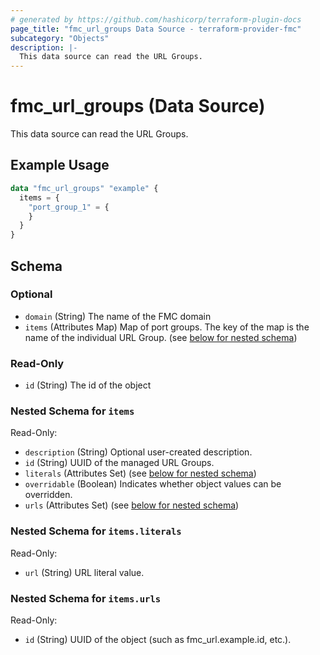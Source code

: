 ```yaml
---
# generated by https://github.com/hashicorp/terraform-plugin-docs
page_title: "fmc_url_groups Data Source - terraform-provider-fmc"
subcategory: "Objects"
description: |-
  This data source can read the URL Groups.
---
```


# fmc_url_groups (Data Source)

This data source can read the URL Groups.

## Example Usage

```terraform
data "fmc_url_groups" "example" {
  items = {
    "port_group_1" = {
    }
  }
}
```

<!-- schema generated by tfplugindocs -->
## Schema

### Optional

- `domain` (String) The name of the FMC domain
- `items` (Attributes Map) Map of port groups. The key of the map is the name of the individual URL Group. (see [below for nested schema](#nestedatt--items))

### Read-Only

- `id` (String) The id of the object

<a id="nestedatt--items"></a>
### Nested Schema for `items`

Read-Only:

- `description` (String) Optional user-created description.
- `id` (String) UUID of the managed URL Groups.
- `literals` (Attributes Set) (see [below for nested schema](#nestedatt--items--literals))
- `overridable` (Boolean) Indicates whether object values can be overridden.
- `urls` (Attributes Set) (see [below for nested schema](#nestedatt--items--urls))

<a id="nestedatt--items--literals"></a>
### Nested Schema for `items.literals`

Read-Only:

- `url` (String) URL literal value.


<a id="nestedatt--items--urls"></a>
### Nested Schema for `items.urls`

Read-Only:

- `id` (String) UUID of the object (such as fmc_url.example.id, etc.).
